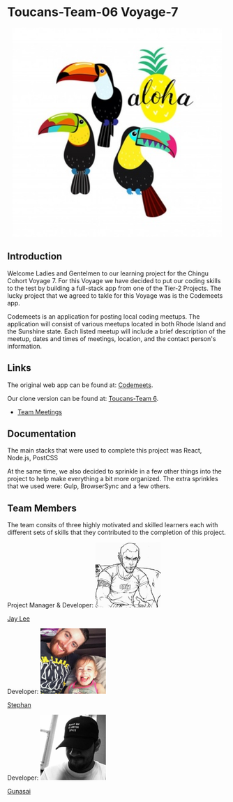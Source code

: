 # Toucans-Team-06 Voyage-7

<p align="center">
  <img width="480" height="480" src="images/profile_pics/group_logo.jpg">
</p>

## Introduction

Welcome Ladies and Gentelmen to our learning project for the Chingu Cohort Voyage 7. For this Voyage we have decided to put our coding skills to the test by building a full-stack app from one of the Tier-2 Projects. The lucky project that we agreed to takle for this Voyage was is the Codemeets app.

Codemeets is an application for posting local coding meetups. The application will consist of various meetups located in both Rhode Island and the Sunshine state. Each listed meetup will include a brief description of the meetup, dates and times of meetings, location, and the contact person's information. 

## Links

The original web app can be found at: [Codemeets](https://codemeets.github.io/).

Our clone version can be found at: [Toucans-Team 6](https://github.com/chingu-voyage7/Toucans-Team-06).

* [Team Meetings](meetings.md)

## Documentation

The main stacks that were used to complete this project was React, Node.js, PostCSS

At the same time, we also decided to sprinkle in a few other things into the project to help make everything a bit more organized. The extra sprinkles that we used were: Gulp, BrowserSync and a few others.

## Team Members

The team consits of three highly motivated and skilled learners each with different sets of skills that they contributed to the completion of this project.

<p align="left">
  Project Manager &amp; Developer:
  <img width="150" height="150" src="images/profile_pics/jay_l.jpg">

[Jay Lee](https://github.com/dreampoetlee) 
</p>

<p align="left">
  Developer:
  <img width="150" height="150" src="images/profile_pics/stephan_l.jpg">
  
[Stephan](https://github.com/slamoureux)
</p>

<p align="left">
  Developer:
  <img width="150" height="150" src="images/profile_pics/gunasai_g.jpg">

[Gunasai](https://github.com/gunasai)
</p>

       

